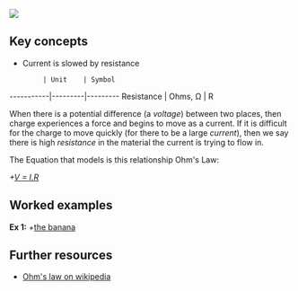 [![](https://github.com/mixmix/hypermarkdown/raw/master/hypermarkdown_badge.png)](https://hypermarkdown.herokuapp.com)
## Key concepts

- Current is slowed by resistance

           | Unit    | Symbol
-----------|---------|---------
Resistance | Ohms, Ω | R





When there is a potential difference (a *voltage*) between two places, then charge experiences a force and begins to move as a current.
If it is difficult for the charge to move quickly (for there to be a large *current*), then we say there is high *resistance* in the material the current is trying to flow in.

The Equation that models is this relationship Ohm's Law:

*+[V = I.R](https://github.com/mixmix/nice_eqns/blob/master/physics/ohms_law.md)*




## Worked examples

**Ex 1:** +[the banana](https://github.com/TheAnnanMan/Electromagnetism/blob/master/Lesson_Plans/Resistance_resources/worked_ex_1.md)





## Further resources

- [Ohm's law on wikipedia](http://en.wikipedia.org/wiki/Ohm%27s_law)
